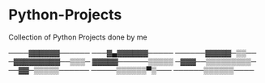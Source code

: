 # Python-Projects

Collection of Python Projects done by me

────▓▓▓▓▓▓──────
───▓▄▓▓▓▓▓▓─────
──────▓▓▓▓▓─▒▒──
─▓▓▓▓▓▓▓▓▓──▒▒▒─
▓▓▓▓▓──────▒▒▒▒▒
─▓▓▓──▒▒▒▒▒▒▒▒▒─
──▓▓─▒▒▒▒▒──────
─────▒▒▒▒▒▒▀▒───
──────▒▒▒▒▒▒────
